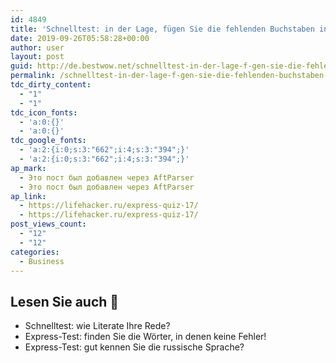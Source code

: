 ```yaml
---
id: 4849
title: 'Schnelltest: in der Lage, fügen Sie die fehlenden Buchstaben in die Wörter?'
date: 2019-09-26T05:58:28+00:00
author: user
layout: post
guid: http://de.bestwow.net/schnelltest-in-der-lage-f-gen-sie-die-fehlenden-buchstaben-in-die-w-rter/
permalink: /schnelltest-in-der-lage-f-gen-sie-die-fehlenden-buchstaben-in-die-w-rter/
tdc_dirty_content:
  - "1"
  - "1"
tdc_icon_fonts:
  - 'a:0:{}'
  - 'a:0:{}'
tdc_google_fonts:
  - 'a:2:{i:0;s:3:"662";i:4;s:3:"394";}'
  - 'a:2:{i:0;s:3:"662";i:4;s:3:"394";}'
ap_mark:
  - Это пост был добавлен через AftParser
  - Это пост был добавлен через AftParser
ap_link:
  - https://lifehacker.ru/express-quiz-17/
  - https://lifehacker.ru/express-quiz-17/
post_views_count:
  - "12"
  - "12"
categories:
  - Business
---
```

</p> 

<div>
  <h2 class="read-also__title">
    <span>Lesen Sie auch</span> <span>🦄 </span>
  </h2>
  
  <ul class="read-also__list">
    <li>
      Schnelltest: wie Literate Ihre Rede?
    </li>
    <li>
      Express-Test: finden Sie die Wörter, in denen keine Fehler!
    </li>
    <li>
      Express-Test: gut kennen Sie die russische Sprache?
    </li>
  </ul>
</div>